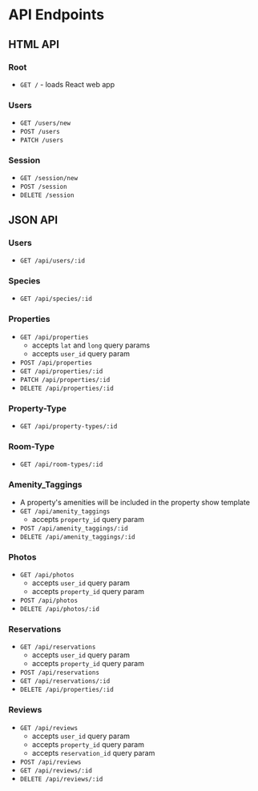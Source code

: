 # API Endpoints

## HTML API

### Root

- `GET /` - loads React web app

### Users

- `GET /users/new`
- `POST /users`
- `PATCH /users`

### Session

- `GET /session/new`
- `POST /session`
- `DELETE /session`

## JSON API

### Users

- `GET /api/users/:id`

### Species

- `GET /api/species/:id`

### Properties

- `GET /api/properties`
  - accepts `lat` and `long` query params
  - accepts `user_id` query param
- `POST /api/properties`
- `GET /api/properties/:id`
- `PATCH /api/properties/:id`
- `DELETE /api/properties/:id`

### Property-Type

- `GET /api/property-types/:id`

### Room-Type

- `GET /api/room-types/:id`

### Amenity_Taggings

- A property's amenities will be included in the property show template
- `GET /api/amenity_taggings`
  - accepts `property_id` query param
- `POST /api/amenity_taggings/:id`
- `DELETE /api/amenity_taggings/:id`

### Photos

- `GET /api/photos`
  - accepts `user_id` query param
  - accepts `property_id` query param
- `POST /api/photos`
- `DELETE /api/photos/:id`

### Reservations

- `GET /api/reservations`
  - accepts `user_id` query param
  - accepts `property_id` query param
- `POST /api/reservations`
- `GET /api/reservations/:id`
- `DELETE /api/properties/:id`

### Reviews

- `GET /api/reviews`
  - accepts `user_id` query param
  - accepts `property_id` query param
  - accepts `reservation_id` query param
- `POST /api/reviews`
- `GET /api/reviews/:id`
- `DELETE /api/reviews/:id`
